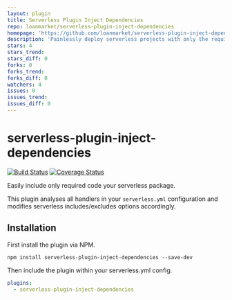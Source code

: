 ```yaml
---
layout: plugin
title: Serverless Plugin Inject Dependencies
repo: loanmarket/serverless-plugin-inject-dependencies
homepage: 'https://github.com/loanmarket/serverless-plugin-inject-dependencies'
description: 'Painlessly deploy serverless projects with only the required dependencies.'
stars: 4
stars_trend: 
stars_diff: 0
forks: 0
forks_trend: 
forks_diff: 0
watchers: 4
issues: 0
issues_trend: 
issues_diff: 0
---
```



# serverless-plugin-inject-dependencies

[![Build Status](https://travis-ci.org/loanmarket/serverless-plugin-inject-dependencies.svg?branch=master)](https://travis-ci.org/loanmarket/serverless-plugin-inject-dependencies)
[![Coverage Status](https://coveralls.io/repos/github/loanmarket/serverless-plugin-inject-dependencies/badge.svg?branch=master)](https://coveralls.io/github/loanmarket/serverless-plugin-inject-dependencies?branch=master)

Easily include only required code your serverless package.

This plugin analyses all handlers in your `serverless.yml` configuration and modifies serverless includes/excludes options accordingly.

## Installation

First install the plugin via NPM.

```
npm install serverless-plugin-inject-dependencies --save-dev
```

Then include the plugin within your serverless.yml config.

```yml
plugins:
  - serverless-plugin-inject-dependencies
```
